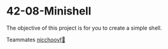 # 42-08-Minishell

The objective of this project is for you to create a simple shell.

Teammates
      <a href="https://github.com/nicchooyf">nicchooyf🐉</a>
